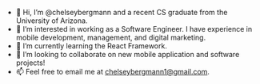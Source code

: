 - 👋 Hi, I’m @chelseybergmann and a recent CS graduate from the University of Arizona.
- 👀 I’m interested in working as a Software Engineer.  I have experience in mobile development, management, and digital marketing.
- 🌱 I’m currently learning the React Framework.
- 💞️ I’m looking to collaborate on new mobile application and software projects!
- 📫 Feel free to email me at chelseybergmann1@gmail.com.

<!---
chelseybergmann/chelseybergmann is a ✨ special ✨ repository because its `README.md` (this file) appears on your GitHub profile.
You can click the Preview link to take a look at your changes.
--->
